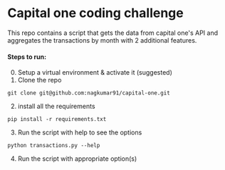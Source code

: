 # Capital one coding challenge

This repo contains a script that gets the data from capital one's API and aggregates the transactions by month with 2 additional features.

#### Steps to run:
0. Setup a virtual environment & activate it (suggested)
1. Clone the repo
```
git clone git@github.com:nagkumar91/capital-one.git
```
2. install all the requirements
```
pip install -r requirements.txt
```
3. Run the script with help to see the options
```
python transactions.py --help
```
4. Run the script with appropriate option(s)